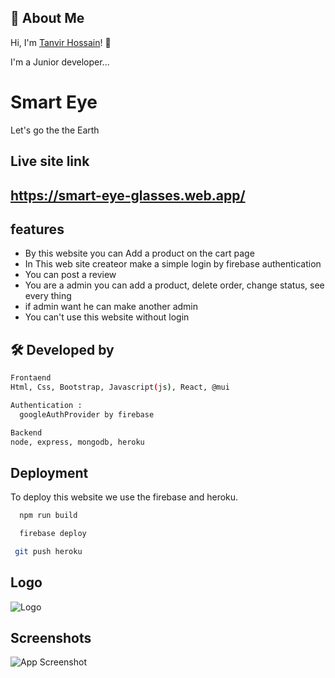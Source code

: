 ## 🚀 About Me

Hi, I'm [Tanvir Hossain](https://github.com/mdtanvir037)! 👋

I'm a Junior developer...

# Smart Eye

Let's go the the Earth

## Live site link

## https://smart-eye-glasses.web.app/

## features

- By this website you can Add a product on the cart page
- In This web site createor make a simple login by firebase authentication
- You can post a review
- You are a admin you can add a product, delete order, change status, see every thing
- if admin want he can make another admin
- You can't use this website without login

## 🛠 Developed by

```bash
Frontaend
Html, Css, Bootstrap, Javascript(js), React, @mui
```

```bash
Authentication :
  googleAuthProvider by firebase
```

```bash
Backend
node, express, mongodb, heroku
```

## Deployment

To deploy this website we use the firebase and heroku.

```bash
  npm run build
```

```bash
  firebase deploy
```

```bash
 git push heroku
```

## Logo

![Logo](https://i.ibb.co/RNK2V8d/Untitled-1.png)

## Screenshots

![App Screenshot](https://i.ibb.co/ZG4hG8x/screencapture-localhost-3000-home-2021-10-31-15-38-29-1.png)
